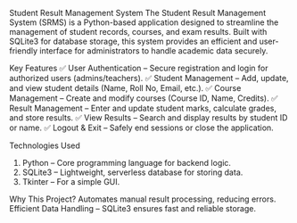 Student Result Management System
The Student Result Management System (SRMS) is a Python-based application designed to streamline the management of student records, courses, and exam results. Built with SQLite3 for database storage, this system provides an efficient and user-friendly interface for administrators to handle academic data securely.

Key Features
✅ User Authentication – Secure registration and login for authorized users (admins/teachers).
✅ Student Management – Add, update, and view student details (Name, Roll No, Email, etc.).
✅ Course Management – Create and modify courses (Course ID, Name, Credits).
✅ Result Management – Enter and update student marks, calculate grades, and store results.
✅ View Results – Search and display results by student ID or name.
✅ Logout & Exit – Safely end sessions or close the application.

Technologies Used
1) Python – Core programming language for backend logic.
2) SQLite3 – Lightweight, serverless database for storing data.
3) Tkinter  – For a simple GUI.


Why This Project?
Automates manual result processing, reducing errors.
Efficient Data Handling – SQLite3 ensures fast and reliable storage.
